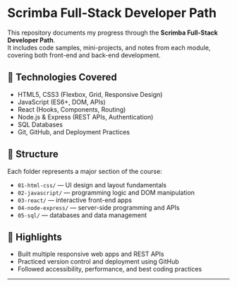 # Scrimba Full-Stack Developer Path

This repository documents my progress through the **Scrimba Full-Stack Developer Path**.  
It includes code samples, mini-projects, and notes from each module, covering both front-end and back-end development.

## 🧠 Technologies Covered
- HTML5, CSS3 (Flexbox, Grid, Responsive Design)
- JavaScript (ES6+, DOM, APIs)
- React (Hooks, Components, Routing)
- Node.js & Express (REST APIs, Authentication)
- SQL Databases
- Git, GitHub, and Deployment Practices

## 📁 Structure
Each folder represents a major section of the course:
- `01-html-css/` — UI design and layout fundamentals  
- `02-javascript/` — programming logic and DOM manipulation  
- `03-react/` — interactive front-end apps  
- `04-node-express/` — server-side programming and APIs  
- `05-sql/` — databases and data management  

## 🧩 Highlights
- Built multiple responsive web apps and REST APIs  
- Practiced version control and deployment using GitHub  
- Followed accessibility, performance, and best coding practices  

---
